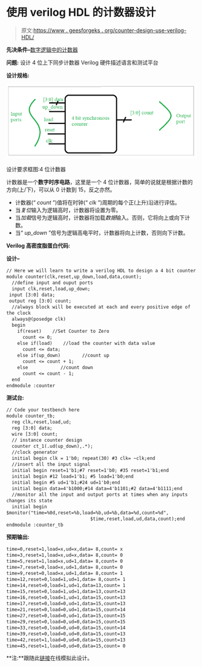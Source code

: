 # 使用 verilog HDL 的计数器设计

> 原文:[https://www . geesforgeks . org/counter-design-use-verilog-HDL/](https://www.geeksforgeeks.org/counter-design-using-verilog-hdl/)

**先决条件–**[数字逻辑中的计数器](https://www.geeksforgeeks.org/counters-in-digital-logic/)

**问题:**
设计 4 位上下同步计数器 Verilog 硬件描述语言和测试平台

**设计规格:**

![](img/93bee636d8a29ef7069d7b6a1a246af8.png)

设计要求框图:4 位计数器

计数器是一个**数字时序电路**，这里是一个 4 位计数器，简单的说就是根据计数的方向(上/下)，可以从 0 计数到 15，反之亦然。

*   计数器(“ *count* ”)值将在时钟(“ *clk* ”)周期的每个正(上升)沿进行评估。
*   当*复位*输入为逻辑高时，计数器将设置为零。
*   当*加载*信号为逻辑高时，计数器将加载*数据*输入。否则，它将向上或向下计数。
*   当“ *up_down* ”信号为逻辑高电平时，计数器将向上计数，否则向下计数。

**Verilog 高密度脂蛋白代码:**

**设计–**

```
// Here we will learn to write a verilog HDL to design a 4 bit counter
module counter(clk,reset,up_down,load,data,count);
  //define input and ouput ports
  input clk,reset,load,up_down;
 input [3:0] data;
 output reg [3:0] count;
  //always block will be executed at each and every positive edge of the clock
  always@(posedge clk) 
  begin
    if(reset)    //Set Counter to Zero
      count <= 0;
    else if(load)    //load the counter with data value
      count <= data;
    else if(up_down)        //count up
      count <= count + 1;
    else            //count down
      count <= count - 1;
  end
endmodule :counter
```

**测试台:**

```
// Code your testbench here
module counter_tb;
  reg clk,reset,load,ud;
  reg [3:0] data;
  wire [3:0] count;
  // instance counter design
  counter ct_1(.ud(up_down),.*);
  //clock generator
  initial begin clk = 1'b0; repeat(30) #3 clk= ~clk;end
  //insert all the input signal
  initial begin reset=1'b1;#7 reset=1'b0; #35 reset=1'b1;end
  initial begin #12 load=1'b1; #5 load=1'b0;end
  initial begin #5 ud=1'b1;#24 ud=1'b0;end
  initial begin data=4'b1000;#14 data=4'b1101;#2 data=4'b1111;end
  //monitor all the input and output ports at times when any inputs changes its state
  initial begin $monitor("time=%0d,reset=%b,load=%b,ud=%b,data=%d,count=%d",
                               $time,reset,load,ud,data,count);end
endmodule :counter_tb
```

**预期输出:**

```
time=0,reset=1,load=x,ud=x,data= 8,count= x
time=3,reset=1,load=x,ud=x,data= 8,count= 0
time=5,reset=1,load=x,ud=1,data= 8,count= 0
time=7,reset=0,load=x,ud=1,data= 8,count= 0
time=9,reset=0,load=x,ud=1,data= 8,count= 1
time=12,reset=0,load=1,ud=1,data= 8,count= 1
time=14,reset=0,load=1,ud=1,data=13,count= 1
time=15,reset=0,load=1,ud=1,data=13,count=13
time=16,reset=0,load=1,ud=1,data=15,count=13
time=17,reset=0,load=0,ud=1,data=15,count=13
time=21,reset=0,load=0,ud=1,data=15,count=14
time=27,reset=0,load=0,ud=1,data=15,count=15
time=29,reset=0,load=0,ud=0,data=15,count=15
time=33,reset=0,load=0,ud=0,data=15,count=14
time=39,reset=0,load=0,ud=0,data=15,count=13
time=42,reset=1,load=0,ud=0,data=15,count=13
time=45,reset=1,load=0,ud=0,data=15,count= 0
```

**注:**跟随此[链接](https://www.edaplayground.com/x/eQ69)在线模拟此设计。
